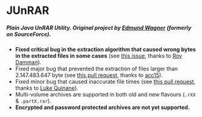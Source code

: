JUnRAR
======

##### Plain Java UnRAR Utility. Original project by [Edmund Wagner](https://github.com/edmund-wagner/junrar) (formerly on SourceForce).

* **Fixed critical bug in the extraction algorithm that caused wrong bytes in the extracted files in some cases** (see [this issue](https://github.com/edmund-wagner/junrar/issues/36), thanks to [Roy Damman](https://github.com/RDamman)).
* Fixed major bug that prevented the extraction of files larger than 2.147.483.647 byte (see [this pull request](https://github.com/junrar/junrar/pull/3), thanks to [acc15](https://github.com/acc15)).
* Fixed minor bug that caused inaccurate file times (see [this pull request](https://github.com/edmund-wagner/junrar/pull/20), thanks to [Luke Quinane](https://github.com/tmyroadctfig)).
* Multi-volume archives are supported in both old and new flavours (`.rXX` & `.partX.rar`).
* **Encrypted and password protected archives are not yet supported.**
